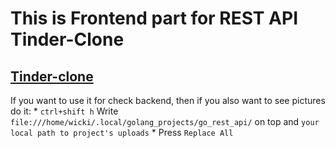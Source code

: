 This is Frontend part for REST API Tinder-Clone 
===

[Tinder-clone](https://github.com/ilyaDyb/tinder-clone)
---

If you want to use it for check backend, then if you also want to see pictures do it:
    * `ctrl+shift h` Write `file:///home/wicki/.local/golang_projects/go_rest_api/` on top and `your local path to project's uploads`
    * Press `Replace All`
